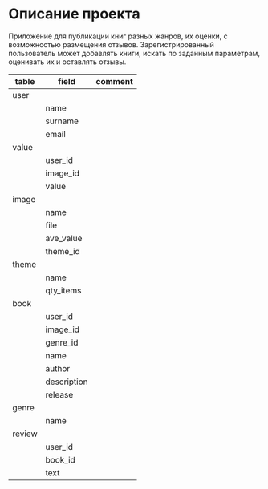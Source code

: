 # Описание проекта
Приложение для публикации книг разных жанров, их оценки, с возможностью размещения отзывов.
Зарегистрированный пользователь может добавлять книги, искать по заданным  параметрам, оценивать их и оставлять отзывы.

| table | field | comment | 
| ------ | ------ |  ------- |
| user   |        |          |
|        | name   |          |
|        | surname   |          |
|        | email   |          |
| value |         |          |
|       | user_id   |          |
|       | image_id   |          |
|       | value    |          |
| image |   |          |
|    | name    |          |
|    | file   |          |
|    | ave_value   |          |
|    | theme_id   |          |
| theme |       |          |
|       | name |          |
|       | qty_items |          |
| book |         |          |
|      | user_id   |          |
|     | image_id   |          |
|     | genre_id   |          |
|     | name   |          |
|     | author   |          |
|     | description   |          |
|     | release   |          |
| genre |      |          |
|       | name |          |
| review |     |          |
|        | user_id |          |
|        | book_id |          |
|        | text |          |
